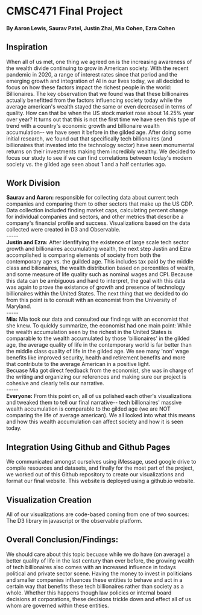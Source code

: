 # CMSC471 Final Project
#### By Aaron Lewis, Saurav Patel, Justin Zhai, Mia Cohen, Ezra Cohen
## Inspiration
When all of us met, one thing we agreed on is the increasing awareness of the wealth divide continuing to grow in American society. With the recent pandemic in 2020, a range of interest rates since that period and the emerging growth and integration of AI in our lives today, we all decided to focus on how these factors impact the richest people in the world: Billionaires. The key observation that we found was that these billionaires actually benefitted from the factors influencing society today while the average american's wealth stayed the same or even decreased in terms of quality. How can that be when the US stock market rose about 14.25% year over year? It turns out that this is not the first time we have seen this type of trend with a country's economic growth and billionaire wealth accumulation-- we have seen it before in the gilded age. After doing some initial research, we found out that specifically tech billionaires (and billionaires that invested into the technology sector) have seen monumental returns on their investments making them incredibly wealthy. We decided to focus our study to see if we can find correlations between today's modern society vs. the gilded age seen about 1 and a half centuries ago. 
## Work Division
**Saurav and Aaron:** responsible for collecting data about current tech companies and comparing them to other sectors that make up the US GDP. Data collection included finding market caps, calculating percent change for individual companies and sectors, and other metrics that describe a company's financial profile and success. Visualizations based on the data collected were created in D3 and Observable.\
----- \
**Justin and Ezra:** After idenfifying the existence of large scale tech sector growth and billionaires accumulating wealth, the next step Justin and Ezra accomplished is comparing elements of society from both the contemporary age vs. the guilded age. This includes tax paid by the middle class and bilionaires, the wealth distribution based on percentiles of wealth, and some measure of life quality such as nominal wages and CPI. Because this data can be ambiguous and hard to interpret, the goal with this data was again to prove the existance of growth and presence of technology billionaires within the United States. The next thing that we decided to do from this point is to consult with an economist from the University of Maryland.\
----- \
**Mia:** Mia took our data and consulted our findings with an economist that she knew. To quickly summarize, the economist had one main point: While the wealth accumulation seen by the richest in the United States is comparable to the wealth accumulated by those 'billionaires' in the gilded age, the average quality of life in the contemporary world is far better than the middle class quality of life in the gilded age. We see many 'non' wage benefits like improved security, health and retirement benefits and more that contribute to the average American in a positive light.\
Becuase Mia got direct feedback from the economist, she was in charge of the writing and organizing our references and making sure our project is cohesive and clearly tells our narrative.\
----- \
**Everyone:** From this point on, all of us polished each other's visualizations and tweaked them to tell our final narrative-- tech billionaires' massive wealth accumulation is comparable to the gilded age (we are NOT comparing the life of average american). We all looked into what this means and how this wealth accumulation can affect society and how it is seen today.
## Integration Using Github and Github Pages
We communicated amongst ourselves using iMessage, used google drive to compile resources and datasets, and finally for the most part of the project, we worked out of this Github repository to create our visualizations and format our final website. This website is deployed using a github.io website.
## Visualization Creation
All of our visualizations are code-based coming from one of two sources: The D3 library in javascript or the observable platform. 
## Overall Conclusion/Findings:
We should care about this topic becuase while we do have (on average) a better quality of life in the last century than ever before, the growing wealth of tech billionaires also comes with an increased influence in todays political and private sector scene. Having the money to invest in politicians and smaller companies influences these entities to behave and act in a certain way that benefits these tech billionaires rather than society as a whole. Whether this happens though law policies or internal board decisions at corporations, these decisions trickle down and effect all of us whom are governed within these entities. 
